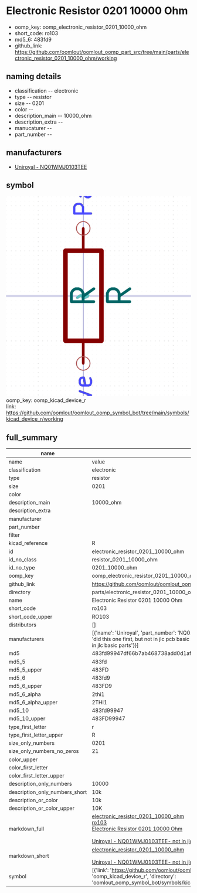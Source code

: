 # Electronic Resistor 0201 10000 Ohm

  
* oomp_key: oomp_electronic_resistor_0201_10000_ohm 
* short_code: ro103
* md5_6: 483fd9  
* github_link: https://github.com/oomlout/oomlout_oomp_part_src/tree/main/parts/electronic_resistor_0201_10000_ohm/working  
## naming details
* classification -- electronic
* type -- resistor
* size -- 0201
* color -- 
* description_main -- 10000_ohm
* description_extra -- 
* manucaturer -- 
* part_number -- 


## manufacturers
* [Uniroyal - NQ01WMJ0103TEE]()  

## symbol

![](symbol/0/working/working_600.png)  
oomp_key: oomp_kicad_device_r  
link: https://github.com/oomlout/oomlout_oomp_symbol_bot/tree/main/symbols/kicad_device_r/working  


## full_summary
| name | value | 
| --- | --- | 
| name | value | 
| classification | electronic | 
| type | resistor | 
| size | 0201 | 
| color |  | 
| description_main | 10000_ohm | 
| description_extra |  | 
| manufacturer |  | 
| part_number |  | 
| filter |  | 
| kicad_reference | R | 
| id | electronic_resistor_0201_10000_ohm | 
| id_no_class | resistor_0201_10000_ohm | 
| id_no_type | 0201_10000_ohm | 
| oomp_key | oomp_electronic_resistor_0201_10000_ohm | 
| github_link | https://github.com/oomlout/oomlout_oomp_part_src/tree/main/parts/electronic_resistor_0201_10000_ohm/working | 
| directory | parts/electronic_resistor_0201_10000_ohm | 
| name | Electronic Resistor 0201 10000 Ohm | 
| short_code | ro103 | 
| short_code_upper | RO103 | 
| distributors | [] | 
| manufacturers | [{'name': 'Uniroyal', 'part_number': 'NQ01WMJ0103TEE', 'link': '', 'id': 'manufacturer_uniroyal', 'note': {'reason': 'did this one first, but not in jlc pcb basic parts and 1 percent are and they are the same price', 'reason_short': 'not in jlc basic parts'}}] | 
| md5 | 483fd99947df66b7ab468738add0d1af | 
| md5_5 | 483fd | 
| md5_5_upper | 483FD | 
| md5_6 | 483fd9 | 
| md5_6_upper | 483FD9 | 
| md5_6_alpha | 2thi1 | 
| md5_6_alpha_upper | 2THI1 | 
| md5_10 | 483fd99947 | 
| md5_10_upper | 483FD99947 | 
| type_first_letter | r | 
| type_first_letter_upper | R | 
| size_only_numbers | 0201 | 
| size_only_numbers_no_zeros | 21 | 
| color_upper |  | 
| color_first_letter |  | 
| color_first_letter_upper |  | 
| description_only_numbers | 10000 | 
| description_only_numbers_short | 10k | 
| description_or_color | 10k | 
| description_or_color_upper | 10K | 
| markdown_full | [electronic_resistor_0201_10000_ohm](https://github.com/oomlout/oomlout_oomp_part_src/tree/main/parts/electronic_resistor_0201_10000_ohm/working)<br>[ro103](https://github.com/oomlout/oomlout_oomp_part_src/tree/main/parts/electronic_resistor_0201_10000_ohm/working)<br>[Electronic Resistor 0201 10000 Ohm](https://github.com/oomlout/oomlout_oomp_part_src/tree/main/parts/electronic_resistor_0201_10000_ohm/working)<br><br>[Uniroyal - NQ01WMJ0103TEE- not in jlc basic parts]() [(L)  ](https://www.lcsc.com/search?q=NQ01WMJ0103TEE)[(D)  ](https://www.digikey.com/en/products?keywords=NQ01WMJ0103TEE)[(M)  ](https://www.mouser.com/Search/Refine?Keyword=NQ01WMJ0103TEE)[(N)  ](https://www.newark.com/search?st=NQ01WMJ0103TEE)[(SZ)  ](https://so.szlcsc.com/global.html?k=NQ01WMJ0103TEE)<br> | 
| markdown_short | [electronic_resistor_0201_10000_ohm](https://github.com/oomlout/oomlout_oomp_part_src/tree/main/parts/electronic_resistor_0201_10000_ohm/working)<br><br>[Uniroyal - NQ01WMJ0103TEE- not in jlc basic parts]() | 
| symbol | [{'link': 'https://github.com/oomlout/oomlout_oomp_symbol_bot/tree/main/symbols/kicad_device_r', 'oomp_key': 'oomp_kicad_device_r', 'directory': 'oomlout_oomp_symbol_bot/symbols/kicad_device_r//working/working.kicad_sym'}] | 
